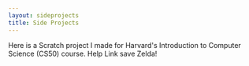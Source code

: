 ```yaml
---
layout: sideprojects
title: Side Projects
---
```


Here is a Scratch project I made for Harvard's Introduction to Computer Science (CS50) course.
Help Link save Zelda!